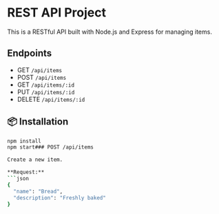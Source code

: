 # REST API Project

This is a RESTful API built with Node.js and Express for managing items.

## Endpoints

- GET `/api/items`
- POST `/api/items`
- GET `/api/items/:id`
- PUT `/api/items/:id`
- DELETE `/api/items/:id`


## 📦 Installation

```bash
npm install
npm start### POST /api/items

Create a new item.

**Request:**
```json
{
  "name": "Bread",
  "description": "Freshly baked"
}

